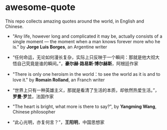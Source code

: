 # awesome-quote

This repo collects amazing quotes around the world, in English and Chinese.

- "Any life, however long and complicated it may be, actually consists of a single moment — the moment when a man knows forever more who he is." by **Jorge Luis Borges**, an Argentine writer
- “任何命运，无论如何漫长复杂，实际上只反映于一个瞬间：那就是他大彻大悟自己究竟是谁的瞬间。”，**豪尔赫·路易斯·博尔赫斯**，阿根廷作家

- "There is only one heroism in the world：to see the world as it is and to love it." by **Romain Rolland**, an Franch writer
- “世界上只有一种英雄主义，那就是看清了生活的本质，却依然热爱生活。”，**罗曼·罗兰**，法国作家

- "The heart is bright, what more is there to say?", by **Yangming Wang**, Chinese philosopher
- “此心光明，亦复何言？”，**王阳明**，中国思想家
